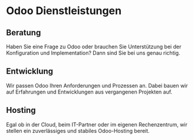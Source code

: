# Odoo Dienstleistungen

## Beratung

Haben Sie eine Frage zu Odoo oder brauchen Sie Unterstützung bei der Konfiguration und Implementation? Dann sind Sie bei uns genau richtig.

## Entwicklung

Wir passen Odoo Ihren Anforderungen und Prozessen an. Dabei bauen wir auf Erfahrungen und Entwicklungen aus vergangenen Projekten auf.

## Hosting

Egal ob in der Cloud, beim IT-Partner oder im eigenen Rechenzentrum, wir stellen ein zuverlässiges und stabiles Odoo-Hosting bereit.

